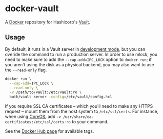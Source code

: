 # docker-vault

A [Docker](https://www.docker.com/) repository for Hashicorp's [Vault](https://vaultproject.io/).

## Usage

By default, it runs in a Vault server in [development mode](https://vaultproject.io/docs/concepts/dev-server.html), but you can overide the command to run a production server. In order to use mlock, you need to make sure to add the `--cap-add=IPC_LOCK` option to `docker run`; if you aren't using the disk as a physical backend, you may also want to use the `--read-only` flag.

```bash
docker run \
  --cap-add=IPC_LOCK \
  --read-only \
  -v /path/to/vault:/etc/vault:ro \
  buth/vault server -config=/etc/vault/config.hcl
```

If you require SSL CA certificates – which you'll need to make any HTTPS request – mount them from the host system to `/etc/ssl/certs`. For instance, when using [CoreOS](https://coreos.com/), add `-v /usr/share/ca-certificates:/etc/ssl/certs:ro` to your command.

See the [Docker Hub page](https://registry.hub.docker.com/u/buth/vault/) for available tags.
